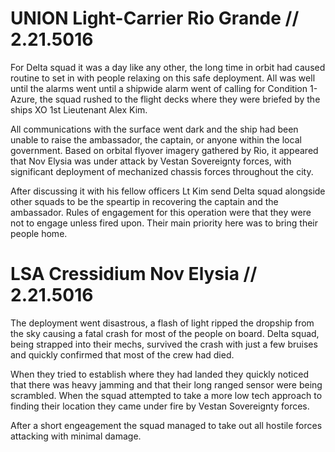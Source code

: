# UNION Light-Carrier Rio Grande // 2.21.5016
For Delta squad it was a day like any other, the long time in orbit had caused routine to set in with people relaxing on this safe deployment.
All was well until the alarms went until a shipwide alarm went of calling for Condition 1-Azure, the squad rushed to the flight decks where they were briefed by the ships XO 1st Lieutenant Alex Kim.

All communications with the surface went dark and the ship had been unable to raise the ambassador, the captain, or anyone within the local government. 
Based on orbital flyover imagery gathered by Rio, it appeared that Nov Elysia was under attack by Vestan Sovereignty forces, with significant deployment of mechanized chassis forces throughout the city.

After discussing it with his fellow officers Lt Kim send Delta squad alongside other squads to be the speartip in recovering the captain and the ambassador.
Rules of engagement for this operation were that they were not to engage unless fired upon. Their main priority here was to bring their people home.

# LSA Cressidium Nov Elysia // 2.21.5016
The deployment went disastrous, a flash of light ripped the dropship from the sky causing a fatal crash for most of the people on board.
Delta squad, being strapped into their mechs, survived the crash with just a few bruises and quickly confirmed that most of the crew had died.

When they tried to establish where they had landed they quickly noticed that there was heavy jamming and that their long ranged sensor were being scrambled.
When the squad attempted to take a more low tech approach to finding their location they came under fire by Vestan Sovereignty forces.

After a short engeagement the squad managed to take out all hostile forces attacking with minimal damage.
